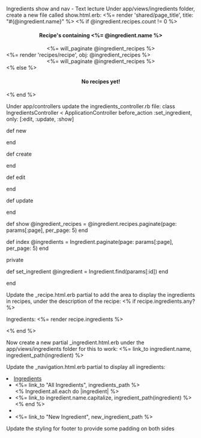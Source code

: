 Ingredients show and nav - Text lecture
Under app/views/ingredients folder, create a new file called show.html.erb:
<%= render 'shared/page_title', title: "#{@ingredient.name}" %>
<% if @ingredient.recipes.count != 0 %>
  <h4 align="center">Recipe's containing <%= @ingredient.name %></h4>
  <div align="center">
    <%= will_paginate @ingredient_recipes %>
  </div>
  <%= render 'recipes/recipe', obj: @ingredient_recipes %>
  <div align="center">
    <%= will_paginate @ingredient_recipes %>
  </div>
<% else %>
  <h4 align="center">No recipes yet!</h4>
<% end %>

Under app/controllers update the ingredients_controller.rb file:
class IngredientsController < ApplicationController
  before_action :set_ingredient, only: [:edit, :update, :show]
  
  def new
    
  end
  
  def create
    
  end
  
  def edit
    
  end
  
  def update
    
  end
  
  def show
    @ingredient_recipes = @ingredient.recipes.paginate(page: params[:page], 
                                                              per_page: 5)
  end
  
  def index
    @ingredients = Ingredient.paginate(page: params[:page], per_page: 5)
  end
  
  private
  
  def set_ingredient
    @ingredient = Ingredient.find(params[:id])
  end
  
end

Update the _recipe.html.erb partial to add the area to display the ingredients in recipes, under the description of the recipe:
<% if recipe.ingredients.any? %>
  <p>Ingredients: <%= render recipe.ingredients %></p>
<% end %>

Now create a new partial _ingredient.html.erb under the app/views/ingredients folder for this to work:
<span class="badge"><%= link_to ingredient.name, 
                      ingredient_path(ingredient) %>   </span>

Update the _navigation.html.erb partial to display all ingredients:
<li class="dropdown">
  <a href="#" class="dropdown-toggle" data-toggle="dropdown" 
  role="button" aria-haspopup="true" aria-expanded="false">
                            Ingredients <span class="caret"></span></a>
  <ul class="dropdown-menu">
    <li><%= link_to "All Ingredients", ingredients_path %></li>
    <% Ingredient.all.each do |ingredient| %>
      <li><%= link_to ingredient.name.capitalize, 
                              ingredient_path(ingredient) %></li>
    <% end %>
    <li role="separator" class="divider"></li>
    <li><%= link_to "New Ingredient", new_ingredient_path %></li>
  </ul>
</li>

Update the styling for footer to provide some padding on both sides